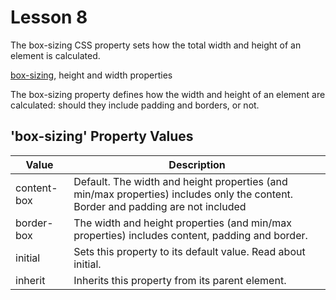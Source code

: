 # Lesson 8

The box-sizing CSS property sets how the total width and height of an element is calculated.

[box-sizing](https://developer.mozilla.org/en-US/docs/Web/CSS/box-sizing), height and width properties

The box-sizing property defines how the width and height of an element are calculated: should they include padding and borders, or not.

## 'box-sizing' Property Values

| Value       | Description                                                                                                                      |
| ----------- | -------------------------------------------------------------------------------------------------------------------------------- |
| content-box | Default. The width and height properties (and min/max properties) includes only the content. Border and padding are not included |
| border-box  | The width and height properties (and min/max properties) includes content, padding and border.                                   |
| initial     | Sets this property to its default value. Read about initial.                                                                     |
| inherit     | Inherits this property from its parent element.                                                                                  |
